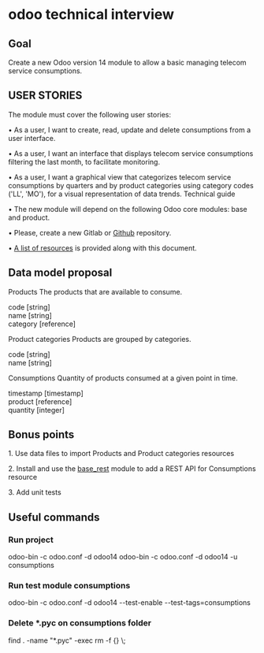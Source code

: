 <h1>odoo technical interview</h1>

<h2>Goal</h2>

<p>Create a new Odoo version 14 module to allow a basic managing telecom service consumptions.</p>

<h2>USER STORIES</h2>

<p>The module must cover the following user stories:</p>
<p>• As a user, I want to create, read, update and delete consumptions from a user interface.</p>
<p>• As a user, I want an interface that displays telecom service consumptions filtering the last month, to facilitate
monitoring.</p>
<p>• As a user, I want a graphical view that categorizes telecom service consumptions by quarters and by
product categories using category codes ('LL', 'MO'), for a visual representation of data trends.
Technical guide</p>
<p>• The new module will depend on the following Odoo core modules: base and product.</p>
<p>• Please, create a new Gitlab or <a href="https://github.com/AlvaroGRuiz/odoo_technical_interview/tree/main/consumptions">Github</a> repository.</p>
<p>• <a href="https://gitlab.com/somitcoop/odoo-technical-interview-data">A list of resources</a> is provided along with this document.</p>

<h2>Data model proposal</h2>

<p>Products The products that are available to consume.</p>
code [string] </br>
name [string] </br>
category [reference] </br>

<p>Product categories Products are grouped by categories.</p>
code [string] </br>
name [string] </br>

<p>Consumptions Quantity of products consumed at a given point in time.</p>
timestamp [timestamp] </br>
product [reference] </br>
quantity [integer] </br>

<h2>Bonus points</h2>

<p>1. Use data files to import Products and Product categories resources</p>
<p>2. Install and use the <a href="https://github.com/OCA/rest-framework/tree/14.0">base_rest</a> module to add a REST API for Consumptions resource</p>
<p>3. Add unit tests</p>

<h2>Useful commands</h2>

<h3>Run project</h3>
odoo-bin -c odoo.conf -d odoo14
odoo-bin -c odoo.conf -d odoo14 -u consumptions

<h3>Run test module consumptions</h3>
odoo-bin -c odoo.conf -d odoo14 --test-enable --test-tags=consumptions

<h3>Delete *.pyc on consumptions folder</h3>
find . -name "*.pyc" -exec rm -f {} \;